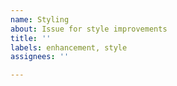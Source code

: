 ```yaml
---
name: Styling
about: Issue for style improvements
title: ''
labels: enhancement, style
assignees: ''

---
```



